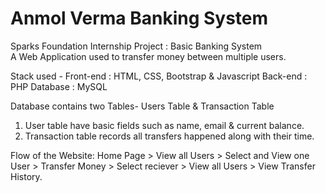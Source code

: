 # Anmol Verma Banking System
Sparks Foundation Internship Project : Basic Banking System  
A Web Application used to transfer money between multiple users.  

Stack used -
Front-end : HTML, CSS, Bootstrap & Javascript
Back-end : PHP
Database : MySQL   

Database contains two Tables- Users Table & Transaction Table
1. User table have basic fields such as name, email & current balance.
2. Transaction table records all transfers happened along with their time.  

Flow of the Website: Home Page > View all Users > Select and View one User > Transfer Money > Select reciever > View all Users > View Transfer History.
